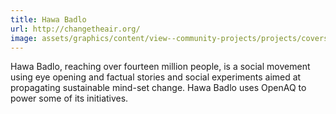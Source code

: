 ```yaml
---
title: Hawa Badlo
url: http://changetheair.org/
image: assets/graphics/content/view--community-projects/projects/covers/hawabadlo.jpg
---
```


Hawa Badlo, reaching over fourteen million people, is a social movement using eye opening and factual stories and social experiments aimed at propagating sustainable mind-set change. Hawa Badlo uses OpenAQ to power some of its initiatives.

